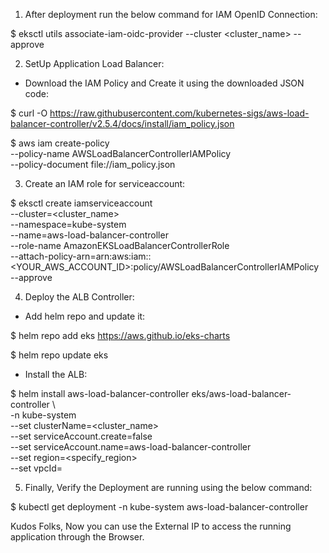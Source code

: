1. After deployment run the below command for IAM OpenID Connection:

$ eksctl utils associate-iam-oidc-provider --cluster <cluster_name> --approve

2. SetUp Application Load Balancer:

- Download the IAM Policy and Create it using the downloaded JSON code:

$ curl -O https://raw.githubusercontent.com/kubernetes-sigs/aws-load-balancer-controller/v2.5.4/docs/install/iam_policy.json

$ aws iam create-policy \
    --policy-name AWSLoadBalancerControllerIAMPolicy \
    --policy-document file://iam_policy.json

3. Create an IAM role for serviceaccount:

$ eksctl create iamserviceaccount \
  --cluster=<cluster_name> \
  --namespace=kube-system \
  --name=aws-load-balancer-controller \
  --role-name AmazonEKSLoadBalancerControllerRole \
  --attach-policy-arn=arn:aws:iam::<YOUR_AWS_ACCOUNT_ID>:policy/AWSLoadBalancerControllerIAMPolicy \
  --approve

4. Deploy the ALB Controller:

- Add helm repo and update it:

$ helm repo add eks https://aws.github.io/eks-charts

$ helm repo update eks

- Install the ALB:

$ helm install aws-load-balancer-controller eks/aws-load-balancer-controller \            
  -n kube-system \
  --set clusterName=<cluster_name> \
  --set serviceAccount.create=false \
  --set serviceAccount.name=aws-load-balancer-controller \
  --set region=<specify_region> \
  --set vpcId=<YOUR-VPC-ID>


5. Finally, Verify the Deployment are running using the below command:

$ kubectl get deployment -n kube-system aws-load-balancer-controller


Kudos Folks, Now you can use the External IP to access the running application through the Browser.
